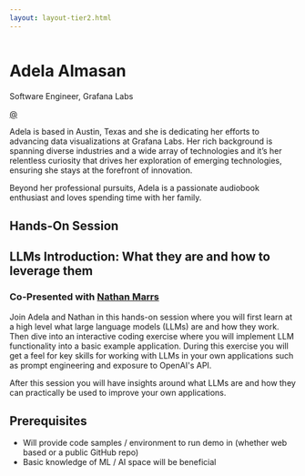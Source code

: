 ```yaml
---
layout: layout-tier2.html
---
```

<div class="container section featured-speaker">
   <div class="row">
     <div class="col-xs-12 col-sm-2 new-img-container">
       <img class="new-speaker-page-img adela-almasan" />
       </div>
     <div class="col-xs-12 col-sm-10 copy-container">
       <h1 class="speaker-header">Adela Almasan</h1>
       <span class="speaker-subtitle">Software Engineer, Grafana Labs</span>
        <p><a href="#" target=”_blank”>@</a></p>
        <p>Adela is based in Austin, Texas and she is dedicating her efforts to advancing data visualizations at Grafana Labs. Her rich background is spanning diverse industries and a wide array of technologies and it’s her relentless curiosity that drives her exploration of emerging technologies, ensuring she stays at the forefront of innovation.</p>
        <p>Beyond her professional pursuits, Adela is a passionate audiobook enthusiast and loves spending time with her family.</p>
        <h2>Hands-On Session</h2>
        <h2 class="gold">LLMs Introduction: What they are and how to leverage them</h2>
        <h3>Co-Presented with <a href="nathan-marrs.html">Nathan Marrs</a></h3>
        <p>Join Adela and Nathan in this hands-on session where you will first learn at a high level what large language models (LLMs) are and how they work. Then dive into an interactive coding exercise where you will implement LLM functionality into a basic example application. During this exercise you will get a feel for key skills for working with LLMs in your own applications such as prompt engineering and exposure to OpenAI's API.</p>
        <p>After this session you will have insights around what LLMs are and how they can practically be used to improve your own applications.</p>
        <h2>Prerequisites</h2>
        <ul>
            <li>Will provide code samples / environment to run demo in (whether web based or a public GitHub repo)</li>
            <li>Basic knowledge of ML / AI space will be beneficial</li>
        </ul>
     </div>
   </div>
 </div>
